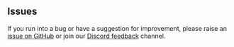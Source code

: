 ## Issues

If you run into a bug or have a suggestion for improvement, please raise an 
[issue on GitHub](https://github.com/platformatic/platformatic/issues/new) or join our [Discord feedback](https://discord.gg/platformatic) channel.
